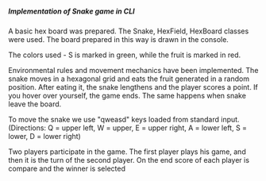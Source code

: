 ##### Implementation of Snake game in CLI  
A basic hex board was prepared. The Snake, HexField, HexBoard classes were used. The board prepared in this way is drawn in the console.  
  
The colors used - S is marked in green, while the fruit is marked in red.  
  
Environmental rules and movement mechanics have been implemented. The snake moves in a hexagonal grid and eats the fruit 
generated in a random position. After eating it, the snake lengthens and the player scores a point. If you hover over yourself, 
the game ends. The same happens when snake leave the board.  
  
To move the snake we use "qweasd" keys loaded from standard input. (Directions: Q = upper left, W = upper, E = upper right, A = lower left, S = lower, D = lower right)
  
Two players participate in the game. The first player plays his game, and then it is the turn of the second player. On the end score of each player is compare and the winner is selected

